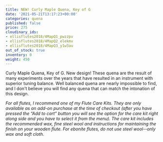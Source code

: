 ```yaml
---
title: NEW! Curly Maple Quena, Key of G
date: '2021-05-21T13:17:23+00:00'
categories: quena
published: false
price: 275
cloudinary_ids:
- ellisflutes2018/4MapQ1_pwzzpv
- ellisflutes2018/4MapQ2_elekmv
- ellisflutes2018/4MapQ3_y1w3au
out_of_stock: true
inventory: 0
weight: 450
---
```


 Curly Maple Quena, Key of G.  New design! These quena are the result of many experiments over the years that have resulted in an instrument with superior tuning balance.   Well balanced quena are nearly impossible to find, and I don't believe you will find any quena that can match the intonation of this design.

*For all flutes, I recommend one of my Flute Care Kits.  They are only available as an add-on purchase at the time of checkout (after you have pressed the “Add to cart” button you will see the option for the care kit right along side and you have to select it from the menu). The care kit includes the recommended wax, fine steel wool and instructions for maintaining the finish on your wooden flute.  For ebonite flutes, do not use steel wool--only wax and soft cloth.*